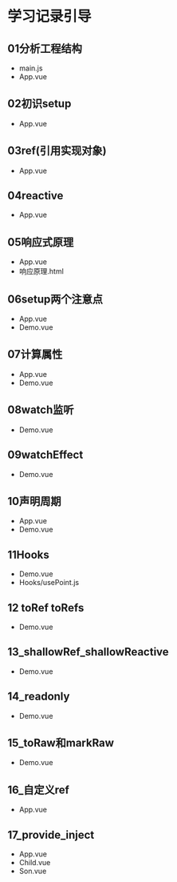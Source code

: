 # 学习记录引导
## 01分析工程结构
* main.js
* App.vue
## 02初识setup
* App.vue
## 03ref(引用实现对象)
* App.vue
## 04reactive
* App.vue
## 05响应式原理
* App.vue
* 响应原理.html
## 06setup两个注意点
* App.vue
* Demo.vue
## 07计算属性
* App.vue
* Demo.vue
## 08watch监听
* Demo.vue
## 09watchEffect
* Demo.vue
## 10声明周期
* App.vue
* Demo.vue
## 11Hooks
* Demo.vue
* Hooks/usePoint.js
## 12 toRef toRefs
* Demo.vue
## 13_shallowRef_shallowReactive
* Demo.vue
## 14_readonly
* Demo.vue
## 15_toRaw和markRaw
* Demo.vue
## 16_自定义ref
* App.vue
## 17_provide_inject
* App.vue
* Child.vue
* Son.vue
